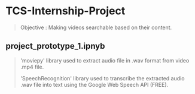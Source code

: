 # TCS-Internship-Project
> Objective : Making videos searchable based on their content.

## project_prototype_1.ipnyb
> 'moviepy' library used to extract audio file in .wav format from video .mp4 file.
> 
> 'SpeechRecognition' library used to transcribe the extracted audio .wav file into text using the Google Web Speech API (FREE).

